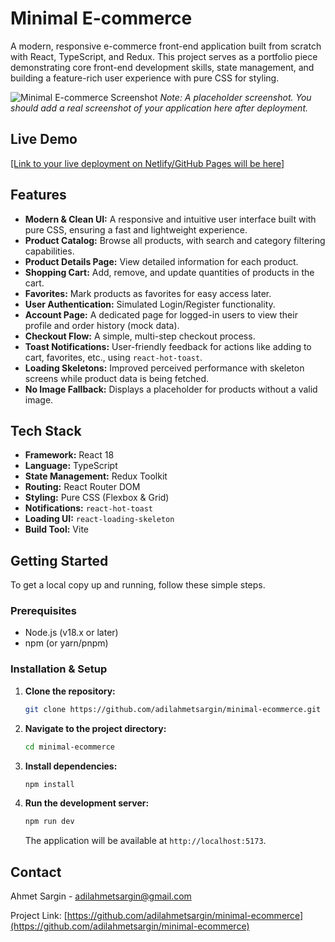 # Minimal E-commerce

A modern, responsive e-commerce front-end application built from scratch with React, TypeScript, and Redux. This project serves as a portfolio piece demonstrating core front-end development skills, state management, and building a feature-rich user experience with pure CSS for styling.

![Minimal E-commerce Screenshot](https://raw.githubusercontent.com/adilahmetsargin/minimal-ecommerce/main/public/screenshot.png) 
*Note: A placeholder screenshot. You should add a real screenshot of your application here after deployment.*

## Live Demo

[[Link to your live deployment on Netlify/GitHub Pages will be here]](https://6857a1b5fc1bc8ad71139b52--splendid-longma-c2286b.netlify.app/)

## Features

- **Modern & Clean UI:** A responsive and intuitive user interface built with pure CSS, ensuring a fast and lightweight experience.
- **Product Catalog:** Browse all products, with search and category filtering capabilities.
- **Product Details Page:** View detailed information for each product.
- **Shopping Cart:** Add, remove, and update quantities of products in the cart.
- **Favorites:** Mark products as favorites for easy access later.
- **User Authentication:** Simulated Login/Register functionality.
- **Account Page:** A dedicated page for logged-in users to view their profile and order history (mock data).
- **Checkout Flow:** A simple, multi-step checkout process.
- **Toast Notifications:** User-friendly feedback for actions like adding to cart, favorites, etc., using `react-hot-toast`.
- **Loading Skeletons:** Improved perceived performance with skeleton screens while product data is being fetched.
- **No Image Fallback:** Displays a placeholder for products without a valid image.

## Tech Stack

- **Framework:** React 18
- **Language:** TypeScript
- **State Management:** Redux Toolkit
- **Routing:** React Router DOM
- **Styling:** Pure CSS (Flexbox & Grid)
- **Notifications:** `react-hot-toast`
- **Loading UI:** `react-loading-skeleton`
- **Build Tool:** Vite

## Getting Started

To get a local copy up and running, follow these simple steps.

### Prerequisites

- Node.js (v18.x or later)
- npm (or yarn/pnpm)

### Installation & Setup

1.  **Clone the repository:**
    ```bash
    git clone https://github.com/adilahmetsargin/minimal-ecommerce.git
    ```
2.  **Navigate to the project directory:**
    ```bash
    cd minimal-ecommerce
    ```
3.  **Install dependencies:**
    ```bash
    npm install
    ```
4.  **Run the development server:**
    ```bash
    npm run dev
    ```
    The application will be available at `http://localhost:5173`.

## Contact

Ahmet Sargin - [adilahmetsargin@gmail.com](mailto:adilahmetsargin@gmail.com)

Project Link: [https://github.com/adilahmetsargin/minimal-ecommerce](https://github.com/adilahmetsargin/minimal-ecommerce)
